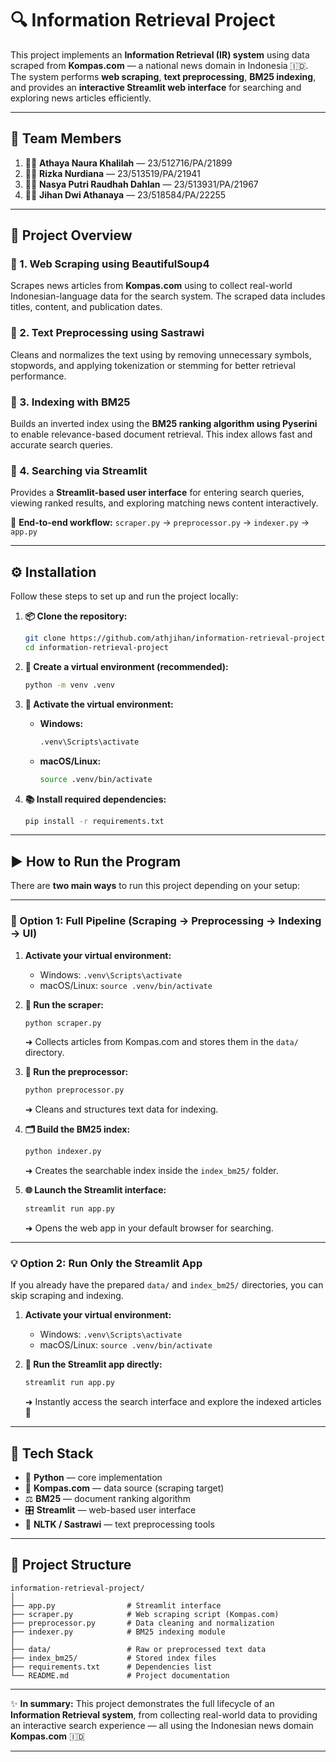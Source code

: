 # 🔍 Information Retrieval Project

This project implements an **Information Retrieval (IR) system** using data scraped from **Kompas.com** — a national news domain in Indonesia 🇮🇩.
The system performs **web scraping**, **text preprocessing**, **BM25 indexing**, and provides an **interactive Streamlit web interface** for searching and exploring news articles efficiently.

---

## 👥 Team Members

1. 👩‍💻 **Athaya Naura Khalilah** — 23/512716/PA/21899
2. 👩‍💻 **Rizka Nurdiana** — 23/513519/PA/21941
3. 👩‍💻 **Nasya Putri Raudhah Dahlan** — 23/513931/PA/21967
4. 👩‍💻 **Jihan Dwi Athanaya** — 23/518584/PA/22255

---

## 🧭 Project Overview

### 📑 1. Web Scraping using BeautifulSoup4

Scrapes news articles from **Kompas.com** using to collect real-world Indonesian-language data for the search system. The scraped data includes titles, content, and publication dates.

### 🧹 2. Text Preprocessing using Sastrawi

Cleans and normalizes the text using by removing unnecessary symbols, stopwords, and applying tokenization or stemming for better retrieval performance.

### 🧮 3. Indexing with BM25

Builds an inverted index using the **BM25 ranking algorithm using Pyserini** to enable relevance-based document retrieval. This index allows fast and accurate search queries.

### 💬 4. Searching via Streamlit

Provides a **Streamlit-based user interface** for entering search queries, viewing ranked results, and exploring matching news content interactively.

🔁 **End-to-end workflow:**
`scraper.py` → `preprocessor.py` → `indexer.py` → `app.py`

---

## ⚙️ Installation

Follow these steps to set up and run the project locally:

1. **📦 Clone the repository:**

   ```bash
   git clone https://github.com/athjihan/information-retrieval-project.git
   cd information-retrieval-project
   ```

2. **🐍 Create a virtual environment (recommended):**

   ```bash
   python -m venv .venv
   ```

3. **🚀 Activate the virtual environment:**

   * **Windows:**

     ```bash
     .venv\Scripts\activate
     ```
   * **macOS/Linux:**

     ```bash
     source .venv/bin/activate
     ```

4. **📚 Install required dependencies:**

   ```bash
   pip install -r requirements.txt
   ```

---

## ▶️ How to Run the Program

There are **two main ways** to run this project depending on your setup:

---

### 🧩 Option 1: Full Pipeline (Scraping → Preprocessing → Indexing → UI)

1. **Activate your virtual environment:**

   * Windows: `.venv\Scripts\activate`
   * macOS/Linux: `source .venv/bin/activate`

2. **📰 Run the scraper:**

   ```bash
   python scraper.py
   ```

   ➜ Collects articles from Kompas.com and stores them in the `data/` directory.

3. **🧹 Run the preprocessor:**

   ```bash
   python preprocessor.py
   ```

   ➜ Cleans and structures text data for indexing.

4. **🗂️ Build the BM25 index:**

   ```bash
   python indexer.py
   ```

   ➜ Creates the searchable index inside the `index_bm25/` folder.

5. **🌐 Launch the Streamlit interface:**

   ```bash
   streamlit run app.py
   ```

   ➜ Opens the web app in your default browser for searching.

---

### 💡 Option 2: Run Only the Streamlit App

If you already have the prepared `data/` and `index_bm25/` directories, you can skip scraping and indexing.

1. **Activate your virtual environment:**

   * Windows: `.venv\Scripts\activate`
   * macOS/Linux: `source .venv/bin/activate`

2. **🚀 Run the Streamlit app directly:**

   ```bash
   streamlit run app.py
   ```

   ➜ Instantly access the search interface and explore the indexed articles 🔎

---

## 🧰 Tech Stack

* 🐍 **Python** — core implementation
* 📰 **Kompas.com** — data source (scraping target)
* ⚖️ **BM25** — document ranking algorithm
* 🎛️ **Streamlit** — web-based user interface
* 🧹 **NLTK / Sastrawi** — text preprocessing tools

---

## 📂 Project Structure

```
information-retrieval-project/
│
├── app.py                # Streamlit interface
├── scraper.py            # Web scraping script (Kompas.com)
├── preprocessor.py       # Data cleaning and normalization
├── indexer.py            # BM25 indexing module
│
├── data/                 # Raw or preprocessed text data
├── index_bm25/           # Stored index files
├── requirements.txt      # Dependencies list
└── README.md             # Project documentation
```

---

✨ **In summary:**
This project demonstrates the full lifecycle of an **Information Retrieval system**, from collecting real-world data to providing an interactive search experience — all using the Indonesian news domain **Kompas.com** 🇮🇩

---
